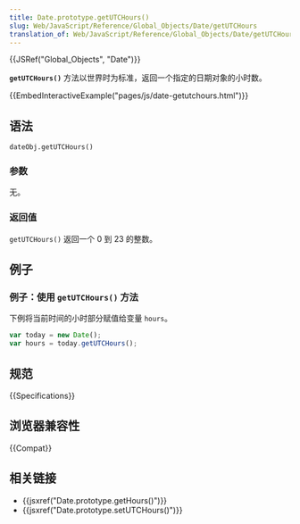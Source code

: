 ```yaml
---
title: Date.prototype.getUTCHours()
slug: Web/JavaScript/Reference/Global_Objects/Date/getUTCHours
translation_of: Web/JavaScript/Reference/Global_Objects/Date/getUTCHours
---
```

{{JSRef("Global_Objects", "Date")}}

**`getUTCHours()`** 方法以世界时为标准，返回一个指定的日期对象的小时数。

{{EmbedInteractiveExample("pages/js/date-getutchours.html")}}

## 语法

```plain
dateObj.getUTCHours()
```

### 参数

无。

### 返回值

`getUTCHours()` 返回一个 0 到 23 的整数。

## 例子

### 例子：使用 `getUTCHours()` 方法

下例将当前时间的小时部分赋值给变量 `hours`。

```js
var today = new Date();
var hours = today.getUTCHours();
```

## 规范

{{Specifications}}

## 浏览器兼容性

{{Compat}}

## 相关链接

- {{jsxref("Date.prototype.getHours()")}}
- {{jsxref("Date.prototype.setUTCHours()")}}
